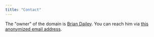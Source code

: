 ```yaml
---
title: "Contact"
---
```


The "owner" of the domain is [Brian Dailey](https://dailey.page). You can reach
him via [this anonymized email address](mailto:h421nvfc@duck.com).
